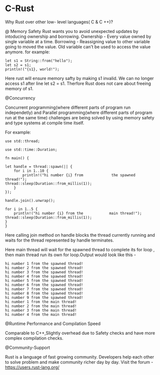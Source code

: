 # C-Rust

Why Rust over other low- level languages( C & C ++)?

@ Memory Safety 
Rust wants you to avoid unexpected updates by intoducing ownership and borrowing.
Ownership - Every value owned by single variable at a time.
Borrowing - Reassigning value to other variable going to moved the value. Old variable can't be used to access the value anymore.
for example:

    let s1 = String::from("hello");
    let s2 = s1;
    println!("{s1}, world!");

Here rust will ensure memory safty by making s1 invalid. We can no longer access s1 after line let s2 = s1. Therfore Rust does not care about freeing memory of s1.

@Concurrency

Concurrent programming(where different parts of program run independetly) and Parallel programming(where different parts of program run at the same time) challenges are being solved by using memory safety and type systems at compile time itself.

For example:


    use std::thread;

    use std::time::Duration;

    fn main() {
  
    let handle = thread::spawn(|| {
        for i in 1..10 {
            println!("hi number {i} from             the spawned thread!");
    thread::sleep(Duration::from_millis(1));
        }
    });

    handle.join().unwrap();

    for i in 1..5 {
        println!("hi number {i} from the            main thread!");
    thread::sleep(Duration::from_millis(1));
    }
    }

Here calling join method on handle blocks the thread currently running and waits for the thread represented by handle terminates.

Here main thread will wait for the spawned thread to complete its for loop , then main thread run its own for loop.Output would look like this -

    hi number 1 from the spawned thread!
    hi number 2 from the spawned thread!
    hi number 3 from the spawned thread!
    hi number 4 from the spawned thread!
    hi number 5 from the spawned thread!
    hi number 6 from the spawned thread!
    hi number 7 from the spawned thread!
    hi number 8 from the spawned thread!
    hi number 9 from the spawned thread!
    hi number 1 from the main thread!
    hi number 2 from the main thread!
    hi number 3 from the main thread!
    hi number 4 from the main thread!




@Runtime Performance and Compilation Speed

Comparable to C++,Slightly overhead due to Safety checks and have more complex compilation checks.

@Community-Support

Rust is a language of fast growing community. Developers help each other to solve problem and make community richer day by day.
Visit the forum - 
https://users.rust-lang.org/






